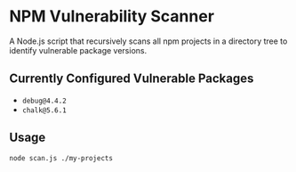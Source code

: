 # NPM Vulnerability Scanner

A Node.js script that recursively scans all npm projects in a directory tree to identify vulnerable package versions.

## Currently Configured Vulnerable Packages

- `debug@4.4.2`
- `chalk@5.6.1`

## Usage

```bash
node scan.js ./my-projects
```
